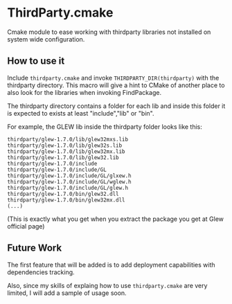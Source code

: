 ThirdParty.cmake
================
Cmake module to ease working with thirdparty libraries not installed on system wide configuration.

How to use it
-------------
Include `thirdparty.cmake` and invoke `THIRDPARTY_DIR(thirdparty)` with the thirdparty directory. This macro will give a hint to CMake of another place to also look for the libraries when invoking FindPackage.

The thirdparty directory contains a folder for each lib and inside this folder it is expected to exists at least "include","lib" or "bin".

For example, the GLEW lib inside the thirdparty folder looks like this:

    thirdparty/glew-1.7.0/lib/glew32mxs.lib
    thirdparty/glew-1.7.0/lib/glew32s.lib
    thirdparty/glew-1.7.0/lib/glew32mx.lib
    thirdparty/glew-1.7.0/lib/glew32.lib
    thirdparty/glew-1.7.0/include
    thirdparty/glew-1.7.0/include/GL
    thirdparty/glew-1.7.0/include/GL/glxew.h
    thirdparty/glew-1.7.0/include/GL/wglew.h
    thirdparty/glew-1.7.0/include/GL/glew.h
    thirdparty/glew-1.7.0/bin/glew32.dll
    thirdparty/glew-1.7.0/bin/glew32mx.dll
    (...)

(This is exactly what you get when you extract the package you get at Glew official page)

Future Work
-----------
The first feature that will be added is to add deployment capabilities with dependencies tracking.

Also, since my skills of explaing how to use `thirdparty.cmake` are very limited, I will add a sample of usage soon.
